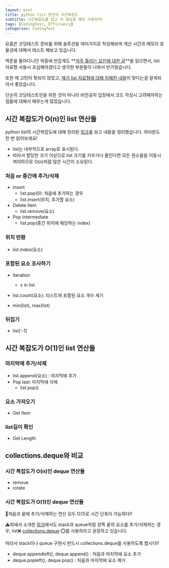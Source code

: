 ```yaml
---
layout: post
title: python list 연산의 시간복잡도
subtitle: 시간복잡도를 알고 꼭 필요할 때만 사용하자!
tags: [CodingTest, Efficiency]
categories: CodingTest
---
```


요즘은 코딩테스트 준비를 위해 솔루션을 여러가지로 작성해보며 계산 시간과 메모리 효율성에 대해서 테스트 해보고 있습니다.

백준을 돌아다니던 와중에 반갑게도 **[자주 틀리는 요인에 대한 글][1]**을 읽으면서, list 자료형 사용시 조심해야겠다고 생각한 부분들이 나와서 반가웠습니다.

또한 제 고민이 헛되지 않았고, [제가 list 자료형에 대해 이해한 내용][3]이 맞다는걸 알게되어서 좋았습니다.

단순히 코딩테스트만을 위한 것이 아니라 비전공자 입장에서 코드 작성시 고려해야하는 점들에 대해서 배우는게 많았습니다.

## 시간 복잡도가 O(n)인 list 연산들

python list의 시간복잡도에 대해 정리된 [링크][2]를 보고 내용을 정리했습니다. 여러분도 한 번 읽어보세요!

* list는 내부적으로 array로 표시된다.
* 따라서 할당한 크기 이상으로 list 크기를 키우거나 줄인다면 모든 원소들을 이동시켜야하므로 O(n)처럼 많은 시간이 소요된다.

### 처음 or 중간에 추가/삭제

* Insert
  * list.pop(0): 처음에 추가하는 경우
  * list.insert(위치, 추가할 요소) 
* Delete Item
  * list.remove(요소)
* Pop intermediate
  * list.pop(중간 위치에 해당하는 index)

### 위치 반환

* list.index(요소)

### 포함된 요소 조사하기

* Iteration
  * x in list

* list.count(요소): 리스트에 포함된 요소 개수 세기
* min(list), max(list)

### 뒤집기

* list[:-1]



## 시간 복잡도가 O(1)인 list 연산들

### 마지막에 추가/삭제

* list.append(요소) : 마지막에 추가
* Pop last: 마지막에 삭제
  * list.pop()

### 요소 가저오기

* Get Item

### list길이 확인

* Get Length

  

 ## collections.deque와 비교

### 시간 복잡도가 O(n)인 deque 연산들

* remove
* rotate

### 시간 복잡도가 O(1)인 deque 연산들

🌟처음과 끝에 추가/삭제하는 연산 모두 O(1)로 시간 단축이 가능하다‼️

⚠️위에서 소개한 [링크][2]에서도 stack과 queue처럼 양쪽 끝의 요소를 추가/삭제하는 경우, list❌ [collections.deque][4] ⭕️를 사용하라고 권장하고 있습니다.

따라서 stack이나 queue 구현시 반드시 collections.deque를 사용하도록 합시다!!

* deque.appendleft(), deque.append() : 처음과 마지막에 요소 추가
* deque.popleft(), deque.pop() : 처음과 마지막에 요소 제거





[1]: https://www.acmicpc.net/blog/view/70

[2]: https://wiki.python.org/moin/TimeComplexity
[3]: https://dasolu.github.io/basic/2021/04/14/data-structure-array-linked-list.html
[4]: https://dasolu.github.io/codingtest/2021/04/21/list-pop-vs-collections-deque.html